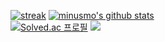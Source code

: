 
[![streak](https://github-readme-streak-stats.herokuapp.com/?user=minusmo&theme=java-dark)](https://github.com/minusmo) 
[![minusmo's github stats](https://github-readme-stats.vercel.app/api?username=minusmo&show_icons=true&theme=codeSTACKr)](https://github.com/minusmo)  
[![Solved.ac
프로필](http://mazassumnida.wtf/api/v2/generate_badge?boj=minusmo)](https://solved.ac/minusmo) 
<img src="http://mazandi.herokuapp.com/api?handle=minusmo&theme=cold"/>
